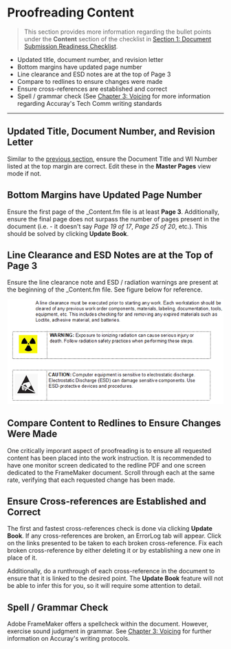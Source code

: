 # Proofreading Content

> This section provides more information regarding the bullet points under the **Content** section of the checklist in [Section 1: Document Submission Readiness Checklist](https://github.com/taddieken95/Accuray_Tech_Comm_Guide/blob/master/Chapter%204:%20Proofreading/Section%201:%20Document%20Submission%20Readiness%20Checklist.md).

* Updated title, document number, and revision letter
* Bottom margins have updated page number
* Line clearance and ESD notes are at the top of Page 3
* Compare to redlines to ensure changes were made
* Ensure cross-references are established and correct
* Spell / grammar check (See [Chapter 3: Voicing](https://github.com/taddieken95/Accuray_Tech_Comm_Guide/blob/master/Chapter%203:%20Voicing/READme.md) for more information regarding Accuray's Tech Comm writing standards

* **

## Updated Title, Document Number, and Revision Letter

Similar to the [previous section](https://github.com/taddieken95/Accuray_Tech_Comm_Guide/blob/master/Chapter%204:%20Proofreading/Section%203:%20TOC.md), ensure the Document Title and WI Number listed at the top margin are correct. Edit these in the **Master Pages** view mode if not.

## Bottom Margins have Updated Page Number

Ensure the first page of the _Content.fm file is at least **Page 3**. Additionally, ensure the final page does not surpass the number of pages present in the document (i.e. - it doesn't say *Page 19 of 17*, *Page 25 of 20*, etc.). This should be solved by clicking **Update Book**.

## Line Clearance and ESD Notes are at the Top of Page 3

Ensure the line clearance note and ESD / radiation warnings are present at the beginning of the _Content.fm file. See figure below for reference.

![alt text](https://github.com/taddieken95/Accuray_Tech_Comm_Guide/blob/master/img/line%20clearance%20and%20initial%20warnings.png "Line Clearance and Additional Initial Warnings")

## Compare Content to Redlines to Ensure Changes Were Made

One critically imporant aspect of proofreading is to ensure all requested content has been placed into the work instruction. It is recommended to have one monitor screen dedicated to the redline PDF and one screen dedicated to the FrameMaker document. Scroll through each at the same rate, verifying that each requested change has been made.

## Ensure Cross-references are Established and Correct

The first and fastest cross-references check is done via clicking **Update Book**. If any cross-references are broken, an ErrorLog tab will appear. Click on the links presented to be taken to each broken cross-reference. Fix each broken cross-reference by either deleting it or by establishing a new one in place of it.

Additionally, do a runthrough of each cross-reference in the document to ensure that it is linked to the desired point. The **Update Book** feature will not be able to infer this for you, so it will require some attention to detail.

## Spell / Grammar Check

Adobe FrameMaker offers a spellcheck within the document. However, exercise sound judgment in grammar. See [Chapter 3: Voicing](https://github.com/taddieken95/Accuray_Tech_Comm_Guide/blob/master/Chapter%203:%20Voicing/READme.md) for further information on Accuray's writing protocols.
